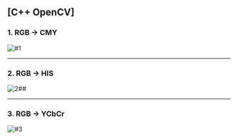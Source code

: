## [C++ OpenCV]
### 1. RGB -> CMY 

![#1](https://user-images.githubusercontent.com/81904943/140025364-0b606ed0-6455-4e6e-b5d2-63237e751b56.PNG)

----

### 2. RGB -> HIS

![2##](https://user-images.githubusercontent.com/81904943/140025959-b3dd6588-acf4-4853-a298-3b5e67ad4255.PNG)

----

### 3. RGB -> YCbCr

![#3](https://user-images.githubusercontent.com/81904943/140025446-d0a82808-2fa2-4f3c-8e54-c0787b49b5cd.png)

